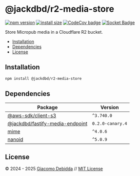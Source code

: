 # @jackdbd/r2-media-store

[![npm version](https://badge.fury.io/js/@jackdbd%2Fr2-media-store.svg)](https://badge.fury.io/js/@jackdbd%2Fr2-media-store)
[![install size](https://packagephobia.com/badge?p=@jackdbd/r2-media-store)](https://packagephobia.com/result?p=@jackdbd/r2-media-store)
[![CodeCov badge](https://codecov.io/gh/jackdbd/rapido/graph/badge.svg?token=BpFF8tmBYS)](https://app.codecov.io/gh/jackdbd/rapido?flags%5B0%5D=r2-media-store)
[![Socket Badge](https://socket.dev/api/badge/npm/package/@jackdbd/r2-media-store)](https://socket.dev/npm/package/@jackdbd/r2-media-store)

Store Micropub media in a Cloudflare R2 bucket.

- [Installation](#installation)
- [Dependencies](#dependencies)
- [License](#license)

## Installation

```sh
npm install @jackdbd/r2-media-store
```

## Dependencies

| Package | Version |
|---|---|
| [@aws-sdk/client-s3](https://www.npmjs.com/package/@aws-sdk/client-s3) | `^3.740.0` |
| [@jackdbd/fastify-media-endpoint](https://www.npmjs.com/package/@jackdbd/fastify-media-endpoint) | `0.2.0-canary.4` |
| [mime](https://www.npmjs.com/package/mime) | `^4.0.6` |
| [nanoid](https://www.npmjs.com/package/nanoid) | `^5.0.9` |

## License

&copy; 2024 - 2025 [Giacomo Debidda](https://www.giacomodebidda.com/) // [MIT License](https://spdx.org/licenses/MIT.html)
